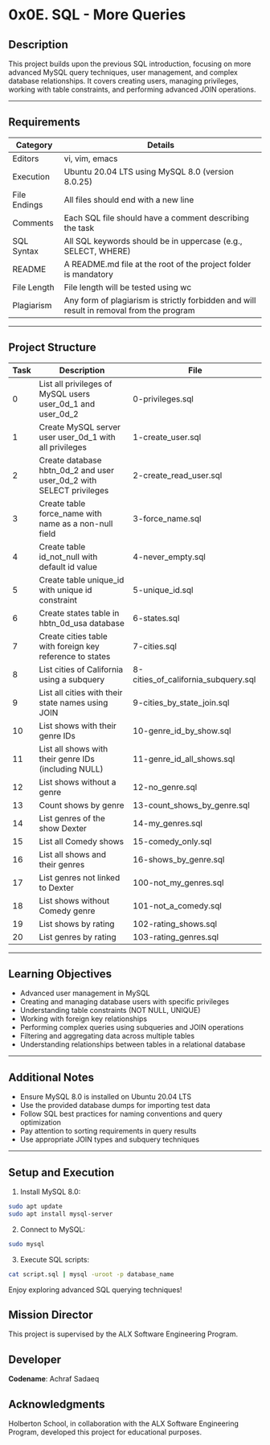 # 0x0E. SQL - More Queries

## Description

This project builds upon the previous SQL introduction, focusing on more advanced MySQL query techniques, user management, and complex database relationships. It covers creating users, managing privileges, working with table constraints, and performing advanced JOIN operations.

---

## Requirements

| Category          | Details                                                                 |
|-------------------|-------------------------------------------------------------------------|
| Editors           | vi, vim, emacs                                                         |
| Execution         | Ubuntu 20.04 LTS using MySQL 8.0 (version 8.0.25)                      |
| File Endings      | All files should end with a new line                                   |
| Comments          | Each SQL file should have a comment describing the task               |
| SQL Syntax        | All SQL keywords should be in uppercase (e.g., SELECT, WHERE)         |
| README            | A README.md file at the root of the project folder is mandatory       |
| File Length       | File length will be tested using wc                                 |
| Plagiarism        | Any form of plagiarism is strictly forbidden and will result in removal from the program |

---

## Project Structure

| Task | Description | File |
|------|-------------|------|
| 0    | List all privileges of MySQL users user_0d_1 and user_0d_2 | 0-privileges.sql |
| 1    | Create MySQL server user user_0d_1 with all privileges | 1-create_user.sql |
| 2    | Create database hbtn_0d_2 and user user_0d_2 with SELECT privileges | 2-create_read_user.sql |
| 3    | Create table force_name with name as a non-null field | 3-force_name.sql |
| 4    | Create table id_not_null with default id value | 4-never_empty.sql |
| 5    | Create table unique_id with unique id constraint | 5-unique_id.sql |
| 6    | Create states table in hbtn_0d_usa database | 6-states.sql |
| 7    | Create cities table with foreign key reference to states | 7-cities.sql |
| 8    | List cities of California using a subquery | 8-cities_of_california_subquery.sql |
| 9    | List all cities with their state names using JOIN | 9-cities_by_state_join.sql |
| 10   | List shows with their genre IDs | 10-genre_id_by_show.sql |
| 11   | List all shows with their genre IDs (including NULL) | 11-genre_id_all_shows.sql |
| 12   | List shows without a genre | 12-no_genre.sql |
| 13   | Count shows by genre | 13-count_shows_by_genre.sql |
| 14   | List genres of the show Dexter | 14-my_genres.sql |
| 15   | List all Comedy shows | 15-comedy_only.sql |
| 16   | List all shows and their genres | 16-shows_by_genre.sql |
| 17   | List genres not linked to Dexter | 100-not_my_genres.sql |
| 18   | List shows without Comedy genre | 101-not_a_comedy.sql |
| 19   | List shows by rating | 102-rating_shows.sql |
| 20   | List genres by rating | 103-rating_genres.sql |

---

## Learning Objectives

- Advanced user management in MySQL
- Creating and managing database users with specific privileges
- Understanding table constraints (NOT NULL, UNIQUE)
- Working with foreign key relationships
- Performing complex queries using subqueries and JOIN operations
- Filtering and aggregating data across multiple tables
- Understanding relationships between tables in a relational database

---

## Additional Notes

- Ensure MySQL 8.0 is installed on Ubuntu 20.04 LTS
- Use the provided database dumps for importing test data
- Follow SQL best practices for naming conventions and query optimization
- Pay attention to sorting requirements in query results
- Use appropriate JOIN types and subquery techniques

---

## Setup and Execution

1. Install MySQL 8.0:
```bash
sudo apt update
sudo apt install mysql-server
```

2. Connect to MySQL:
```bash
sudo mysql
```

3. Execute SQL scripts:
```bash
cat script.sql | mysql -uroot -p database_name
```

Enjoy exploring advanced SQL querying techniques!

## Mission Director
This project is supervised by the ALX Software Engineering Program.

## Developer
**Codename**: Achraf Sadaeq

## Acknowledgments
Holberton School, in collaboration with the ALX Software Engineering Program, developed this project for educational purposes.
